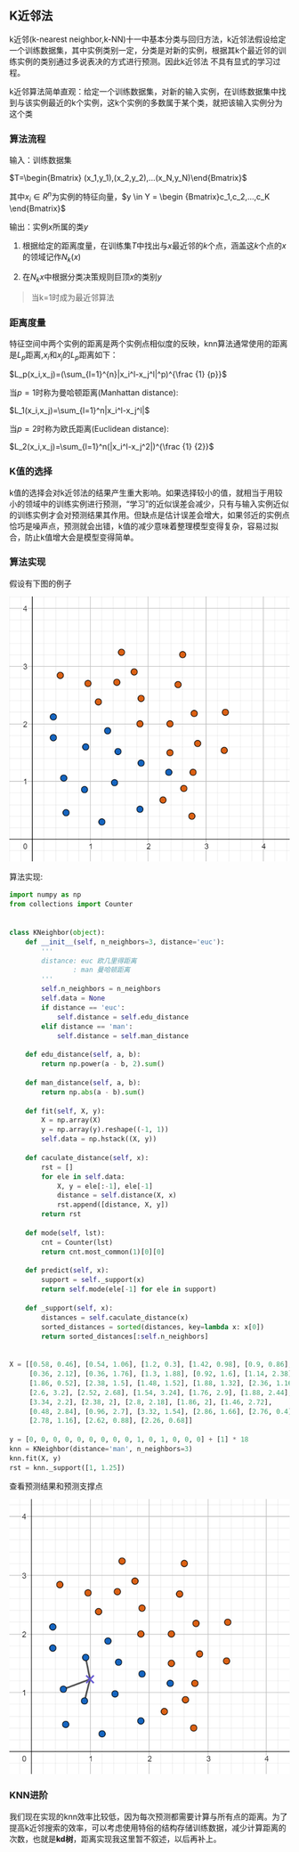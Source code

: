 ## K近邻法

k近邻(k-nearest neighbor,k-NN)十一中基本分类与回归方法，k近邻法假设给定一个训练数据集，其中实例类别一定，分类是对新的实例，根据其k个最近邻的训练实例的类别通过多说表决的方式进行预测。因此k近邻法 不具有显式的学习过程。

k近邻算法简单直观：给定一个训练数据集，对新的输入实例，在训练数据集中找到与该实例最近的k个实例，这k个实例的多数属于某个类，就把该输入实例分为这个类

### 算法流程

输入：训练数据集

$T=\begin{Bmatrix} (x_1,y_1),(x_2,y_2),...(x_N,y_N)\end{Bmatrix}$

其中$x_i \in R^n$为实例的特征向量，$y \in Y = \begin {Bmatrix}c_1,c_2,...,c_K \end{Bmatrix}$

输出：实例$x$所属的类$y$

1. 根据给定的距离度量，在训练集$T$中找出与$x$最近邻的$k$个点，涵盖这$k$个点的$x$的领域记作$N_k(x)$

2. 在$N_k{x}$中根据分类决策规则巨顶$x$的类别$y$

> 当k=1时成为最近邻算法

### 距离度量

特征空间中两个实例的距离是两个实例点相似度的反映，knn算法通常使用的距离是$L_p$距离,$x_i$和$x_j$的$L_p$距离如下：

$L_p(x_i,x_j)=(\sum_{l=1}^{n}|x_i^l-x_j^l|^p)^{\frac {1} {p}}$

当$p=1$时称为曼哈顿距离(Manhattan distance):

$L_1(x_i,x_j)=\sum_{l=1}^n|x_i^l-x_j^l|$

当$p=2$时称为欧氏距离(Euclidean distance):

$L_2(x_i,x_j)=\sum_{l=1}^n(|x_i^l-x_j^2|)^{\frac {1} {2}}$

### K值的选择

k值的选择会对k近邻法的结果产生重大影响。如果选择较小的值，就相当于用较小的领域中的训练实例进行预测，“学习”的近似误差会减少，只有与输入实例近似的训练实例才会对预测结果其作用。但缺点是估计误差会增大，如果邻近的实例点恰巧是噪声点，预测就会出错，k值的减少意味着整理模型变得复杂，容易过拟合，防止k值增大会是模型变得简单。

### 算法实现

假设有下图的例子

![](https://raw.githubusercontent.com/Hexmagic/store_image/master/2019/10/16-17-52-20-knn.png)

算法实现:

```python
import numpy as np
from collections import Counter


class KNeighbor(object):
    def __init__(self, n_neighbors=3, distance='euc'):
        '''
        distance: euc 欧几里得距离
                : man 曼哈顿距离
        '''
        self.n_neighbors = n_neighbors
        self.data = None
        if distance == 'euc':
            self.distance = self.edu_distance
        elif distance == 'man':
            self.distance = self.man_distance

    def edu_distance(self, a, b):
        return np.power(a - b, 2).sum()

    def man_distance(self, a, b):
        return np.abs(a - b).sum()

    def fit(self, X, y):
        X = np.array(X)
        y = np.array(y).reshape((-1, 1))
        self.data = np.hstack((X, y))

    def caculate_distance(self, x):
        rst = []
        for ele in self.data:
            X, y = ele[:-1], ele[-1]
            distance = self.distance(X, x)
            rst.append([distance, X, y])
        return rst

    def mode(self, lst):
        cnt = Counter(lst)
        return cnt.most_common(1)[0][0]

    def predict(self, x):
        support = self._support(x)
        return self.mode(ele[-1] for ele in support)

    def _support(self, x):
        distances = self.caculate_distance(x)
        sorted_distances = sorted(distances, key=lambda x: x[0])
        return sorted_distances[:self.n_neighbors]


X = [[0.58, 0.46], [0.54, 1.06], [1.2, 0.3], [1.42, 0.98], [0.9, 0.86],
     [0.36, 2.12], [0.36, 1.76], [1.3, 1.88], [0.92, 1.6], [1.14, 2.38],
     [1.86, 0.52], [2.38, 1.5], [1.48, 1.52], [1.88, 1.32], [2.36, 1.16],
     [2.6, 3.2], [2.52, 2.68], [1.54, 3.24], [1.76, 2.9], [1.88, 2.44],
     [3.34, 2.2], [2.38, 2], [2.8, 2.18], [1.86, 2], [1.46, 2.72],
     [0.48, 2.84], [0.96, 2.7], [3.32, 1.54], [2.86, 1.66], [2.76, 0.4],
     [2.78, 1.16], [2.62, 0.88], [2.26, 0.68]]

y = [0, 0, 0, 0, 0, 0, 0, 0, 0, 1, 0, 1, 0, 0, 0] + [1] * 18
knn = KNeighbor(distance='man', n_neighbors=3)
knn.fit(X, y)
rst = knn._support([1, 1.25])
```

查看预测结果和预测支撑点

![](https://raw.githubusercontent.com/Hexmagic/store_image/master/2019/10/16-17-53-15-knn_fit.png)

### KNN进阶

我们现在实现的knn效率比较低，因为每次预测都需要计算与所有点的距离。为了提高k近邻搜索的效率，可以考虑使用特俗的结构存储训练数据，减少计算距离的次数，也就是**kd树**，距离实现我这里暂不叙述，以后再补上。
